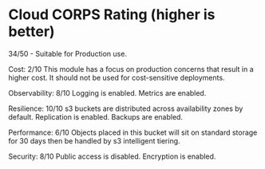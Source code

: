 # Cloud CORPS Rating (higher is better)
34/50 - Suitable for Production use.

Cost: 2/10
This module has a focus on production concerns that result in a higher cost. It should not be used for cost-sensitive deployments.

Observability: 8/10
Logging is enabled.
Metrics are enabled.

Resilience: 10/10
s3 buckets are distributed across availability zones by default.
Replication is enabled.
Backups are enabled.

Performance: 6/10
Objects placed in this bucket will sit on standard storage for 30 days then be handled by s3 intelligent tiering.

Security: 8/10
Public access is disabled.
Encryption is enabled.